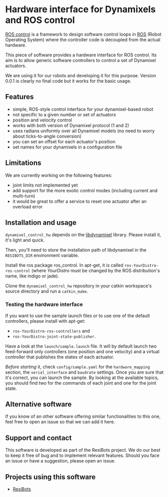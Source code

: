 # Hardware interface for Dynamixels and ROS control

[ROS control][] is a framework to design software control loops in [ROS][] (Robot Operating System) where the controller code is decoupled from the actual hardware.

This piece of software provides a hardware interface for ROS control. Its aim is to allow generic software controllers to control a set of Dynamixel actuators.

We are using it for our robots and developing it for this purpose. Version 0.0.1 is clearly no final code but it works for the basic usage.

## Features

- simple, ROS-style control interface for your dynamixel-based robot
- not specific to a given number or set of actuators
- position and velocity control
- works with both version of Dynamixel protocol (1 and 2)
- uses radians uniformly over all Dynamixel models (no need to worry about ticks-to-angle conversion)
- you can set an offset for each actuator's position
- set names for your dynamixels in a configuration file

## Limitations
We are currently working on the following features:

- joint limits not implemented yet
- add support for the more exotic control modes (including current and multi-turn)
- it would be great to offer a service to reset one actuator after an overload error

## Installation and usage
`dynamixel_control_hw` depends on the [libdynamixel][] library. Please install it, it's light and quick.

Then, you'll need to store the installation path of libdynamixel in the `RESIBOTS_DIR` environment variable.

Install the ros package ros_control. In apt-get, it is called `ros-YourDistro-ros-control` (where *YourDistro* must be changed by the ROS distribution's name, like indigo or jade).

Clone the `dynamixel_control_hw` repository in your catkin workspace's source directory and run a `catkin_make`.

### Testing the hardware interface
If you want to use the sample launch files or to use one of the default controllers, please install with apt-get:

- `ros-YourDistro-ros-controllers` and
- `ros-YourDistro-joint-state-publisher`.

Have a look at the `launch/sample.launch` file. It will by default launch two feed-forward only controllers (one position and one velocity) and a virtual controller that publishes the states of each actuator.

*Before starting* it, check `config/sample.yaml` for the `hardware_mapping` section, the `serial_interface` and `baudrate` settings. Once you are sure that it's correct, you can launch the sample. By looking at the available topics, you should find two for the commands of each joint and one for the joint state.

## Alternative software
If you know of an other software offering similar functionalities to this one, feel free to open an issue so that we can add it here.

## Support and contact
This software is developed as part of the ResiBots project. We do our best to keep it free of bug and to implement relevant features. Should you face an issue or have a suggestion, please open an issue.

## Projects using this software
- [ResiBots][]

[ResiBots]: http://www.resibots.eu
[libdynamixel]: http://github.com/resibots/libdynamixel
[ROS]: http://www.ros.org/
[ROS control]: http://wiki.ros.org/ros_control
